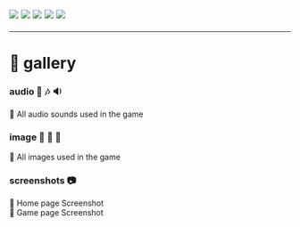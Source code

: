![](https://img.shields.io/badge/git-fff7f8?colorA=faf0f0&colorB=db4823&style=for-the-badge&logo=git)
![](https://img.shields.io/badge/github-fff7f8?colorA=080808&colorB=8a8a8a&style=for-the-badge&logo=github)
![](https://img.shields.io/badge/for-you-099450?colorA=b0c92e&colorB=487d3e&style=for-the-badge)
![](https://img.shields.io/badge/python-used-bee5ed?colorA=37b6bd&colorB=3c9bb5&style=for-the-badge&logo=python)
![](https://img.shields.io/badge/visual_studio_code-1.47.3-181717?colorA=ae36d6&style=for-the-badge&logo=visual-studio-code)
---
---
# :small_orange_diamond: gallery
### audio :musical_note: :notes: :sound:
:small_blue_diamond: All audio sounds used in the game
### image  :city_sunrise: :sunrise_over_mountains: :bridge_at_night:
:small_blue_diamond: All images used in the game
### screenshots :camera:
:small_blue_diamond: Home page Screenshot<br>
:small_blue_diamond: Game page Screenshot
